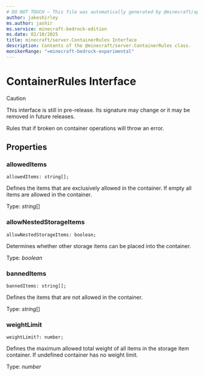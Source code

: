 ```yaml
---
# DO NOT TOUCH — This file was automatically generated by @minecraft/api-docs-generator, to report problems file an issue at https://github.com/Mojang/minecraft-scripting-libraries
author: jakeshirley
ms.author: jashir
ms.service: minecraft-bedrock-edition
ms.date: 02/10/2025
title: minecraft/server.ContainerRules Interface
description: Contents of the @minecraft/server.ContainerRules class.
monikerRange: "=minecraft-bedrock-experimental"
---
```

# ContainerRules Interface

> [!CAUTION]
> This interface is still in pre-release.  Its signature may change or it may be removed in future releases.

Rules that if broken on container operations will throw an error.

## Properties

### **allowedItems**
`allowedItems: string[];`

Defines the items that are exclusively allowed in the container. If empty all items are allowed in the container.

Type: *string*[]

### **allowNestedStorageItems**
`allowNestedStorageItems: boolean;`

Determines whether other storage items can be placed into the container.

Type: *boolean*

### **bannedItems**
`bannedItems: string[];`

Defines the items that are not allowed in the container.

Type: *string*[]

### **weightLimit**
`weightLimit?: number;`

Defines the maximum allowed total weight of all items in the storage item container. If undefined container has no weight limit.

Type: *number*
